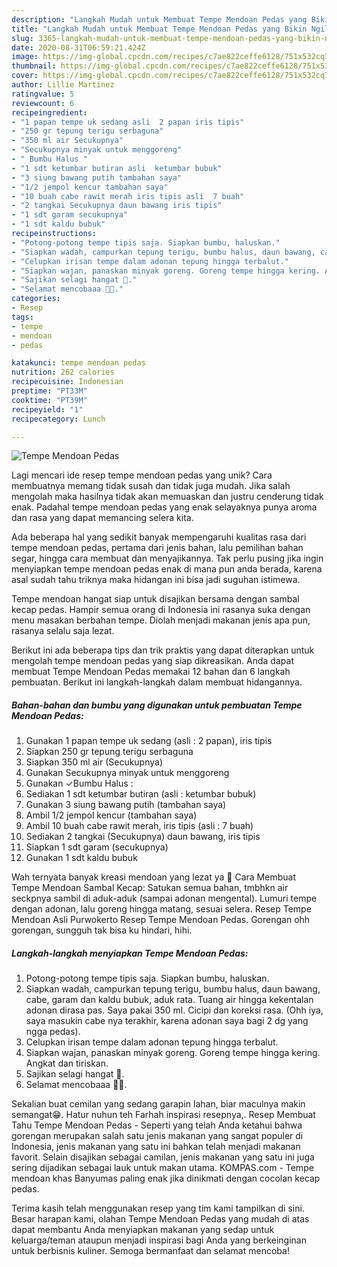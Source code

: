 ```yaml
---
description: "Langkah Mudah untuk Membuat Tempe Mendoan Pedas yang Bikin Ngiler"
title: "Langkah Mudah untuk Membuat Tempe Mendoan Pedas yang Bikin Ngiler"
slug: 3365-langkah-mudah-untuk-membuat-tempe-mendoan-pedas-yang-bikin-ngiler
date: 2020-08-31T06:59:21.424Z
image: https://img-global.cpcdn.com/recipes/c7ae822ceffe6128/751x532cq70/tempe-mendoan-pedas-foto-resep-utama.jpg
thumbnail: https://img-global.cpcdn.com/recipes/c7ae822ceffe6128/751x532cq70/tempe-mendoan-pedas-foto-resep-utama.jpg
cover: https://img-global.cpcdn.com/recipes/c7ae822ceffe6128/751x532cq70/tempe-mendoan-pedas-foto-resep-utama.jpg
author: Lillie Martinez
ratingvalue: 5
reviewcount: 6
recipeingredient:
- "1 papan tempe uk sedang asli  2 papan iris tipis"
- "250 gr tepung terigu serbaguna"
- "350 ml air Secukupnya"
- "Secukupnya minyak untuk menggoreng"
- " Bumbu Halus "
- "1 sdt ketumbar butiran asli  ketumbar bubuk"
- "3 siung bawang putih tambahan saya"
- "1/2 jempol kencur tambahan saya"
- "10 buah cabe rawit merah iris tipis asli  7 buah"
- "2 tangkai Secukupnya daun bawang iris tipis"
- "1 sdt garam secukupnya"
- "1 sdt kaldu bubuk"
recipeinstructions:
- "Potong-potong tempe tipis saja. Siapkan bumbu, haluskan."
- "Siapkan wadah, campurkan tepung terigu, bumbu halus, daun bawang, cabe, garam dan kaldu bubuk, aduk rata. Tuang air hingga kekentalan adonan dirasa pas. Saya pakai 350 ml. Cicipi dan koreksi rasa. (Ohh iya, saya masukin cabe nya terakhir, karena adonan saya bagi 2 dg yang ngga pedas)."
- "Celupkan irisan tempe dalam adonan tepung hingga terbalut."
- "Siapkan wajan, panaskan minyak goreng. Goreng tempe hingga kering. Angkat dan tiriskan."
- "Sajikan selagi hangat 🤩."
- "Selamat mencobaaa 🤗🥰."
categories:
- Resep
tags:
- tempe
- mendoan
- pedas

katakunci: tempe mendoan pedas 
nutrition: 262 calories
recipecuisine: Indonesian
preptime: "PT33M"
cooktime: "PT39M"
recipeyield: "1"
recipecategory: Lunch

---
```



![Tempe Mendoan Pedas](https://img-global.cpcdn.com/recipes/c7ae822ceffe6128/751x532cq70/tempe-mendoan-pedas-foto-resep-utama.jpg)

Lagi mencari ide resep tempe mendoan pedas yang unik? Cara membuatnya memang tidak susah dan tidak juga mudah. Jika salah mengolah maka hasilnya tidak akan memuaskan dan justru cenderung tidak enak. Padahal tempe mendoan pedas yang enak selayaknya punya aroma dan rasa yang dapat memancing selera kita.

Ada beberapa hal yang sedikit banyak mempengaruhi kualitas rasa dari tempe mendoan pedas, pertama dari jenis bahan, lalu pemilihan bahan segar, hingga cara membuat dan menyajikannya. Tak perlu pusing jika ingin menyiapkan tempe mendoan pedas enak di mana pun anda berada, karena asal sudah tahu triknya maka hidangan ini bisa jadi suguhan istimewa.

Tempe mendoan hangat siap untuk disajikan bersama dengan sambal kecap pedas. Hampir semua orang di Indonesia ini rasanya suka dengan menu masakan berbahan tempe. Diolah menjadi makanan jenis apa pun, rasanya selalu saja lezat.


Berikut ini ada beberapa tips dan trik praktis yang dapat diterapkan untuk mengolah tempe mendoan pedas yang siap dikreasikan. Anda dapat membuat Tempe Mendoan Pedas memakai 12 bahan dan 6 langkah pembuatan. Berikut ini langkah-langkah dalam membuat hidangannya.

<!--inarticleads1-->

##### Bahan-bahan dan bumbu yang digunakan untuk pembuatan Tempe Mendoan Pedas:

1. Gunakan 1 papan tempe uk sedang (asli : 2 papan), iris tipis
1. Siapkan 250 gr tepung terigu serbaguna
1. Siapkan 350 ml air (Secukupnya)
1. Gunakan Secukupnya minyak untuk menggoreng
1. Gunakan  ✓Bumbu Halus :
1. Sediakan 1 sdt ketumbar butiran (asli : ketumbar bubuk)
1. Gunakan 3 siung bawang putih (tambahan saya)
1. Ambil 1/2 jempol kencur (tambahan saya)
1. Ambil 10 buah cabe rawit merah, iris tipis (asli : 7 buah)
1. Sediakan 2 tangkai (Secukupnya) daun bawang, iris tipis
1. Siapkan 1 sdt garam (secukupnya)
1. Gunakan 1 sdt kaldu bubuk


Wah ternyata banyak kreasi mendoan yang lezat ya 🙂 Cara Membuat Tempe Mendoan Sambal Kecap: Satukan semua bahan, tmbhkn air seckpnya sambil di aduk-aduk (sampai adonan mengental). Lumuri tempe dengan adonan, lalu goreng hingga matang, sesuai selera. Resep Tempe Mendoan Asli Purwokerto Resep Tempe Mendoan Pedas. Gorengan ohh gorengan, sungguh tak bisa ku hindari, hihi. 

<!--inarticleads2-->

##### Langkah-langkah menyiapkan Tempe Mendoan Pedas:

1. Potong-potong tempe tipis saja. Siapkan bumbu, haluskan.
1. Siapkan wadah, campurkan tepung terigu, bumbu halus, daun bawang, cabe, garam dan kaldu bubuk, aduk rata. Tuang air hingga kekentalan adonan dirasa pas. Saya pakai 350 ml. Cicipi dan koreksi rasa. (Ohh iya, saya masukin cabe nya terakhir, karena adonan saya bagi 2 dg yang ngga pedas).
1. Celupkan irisan tempe dalam adonan tepung hingga terbalut.
1. Siapkan wajan, panaskan minyak goreng. Goreng tempe hingga kering. Angkat dan tiriskan.
1. Sajikan selagi hangat 🤩.
1. Selamat mencobaaa 🤗🥰.


Sekalian buat cemilan yang sedang garapin lahan, biar maculnya makin semangat😁. Hatur nuhun teh Farhah inspirasi resepnya,. Resep Membuat Tahu Tempe Mendoan Pedas - Seperti yang telah Anda ketahui bahwa gorengan merupakan salah satu jenis makanan yang sangat populer di Indonesia, jenis makanan yang satu ini bahkan telah menjadi makanan favorit. Selain disajikan sebagai camilan, jenis makanan yang satu ini juga sering dijadikan sebagai lauk untuk makan utama. KOMPAS.com - Tempe mendoan khas Banyumas paling enak jika dinikmati dengan cocolan kecap pedas. 

Terima kasih telah menggunakan resep yang tim kami tampilkan di sini. Besar harapan kami, olahan Tempe Mendoan Pedas yang mudah di atas dapat membantu Anda menyiapkan makanan yang sedap untuk keluarga/teman ataupun menjadi inspirasi bagi Anda yang berkeinginan untuk berbisnis kuliner. Semoga bermanfaat dan selamat mencoba!
